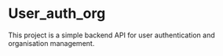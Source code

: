 # User_auth_org
This project is a simple backend API for user authentication and organisation management.
